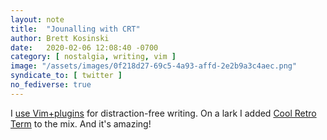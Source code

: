```yaml
---
layout: note
title:  "Jounalling with CRT"
author: Brett Kosinski
date:   2020-02-06 12:08:40 -0700
category: [ nostalgia, writing, vim ]
image: "/assets/images/0f218d27-69c5-4a93-affd-2e2b9a3c4aec.png"
syndicate_to: [ twitter ]
no_fediverse: true
---
```


I [use Vim+plugins](2017-10-28-journalling-with-vim.md) for distraction-free writing.  On a lark I added [Cool Retro Term](https://github.com/Swordfish90/cool-retro-term) to the mix.  And it's amazing!
